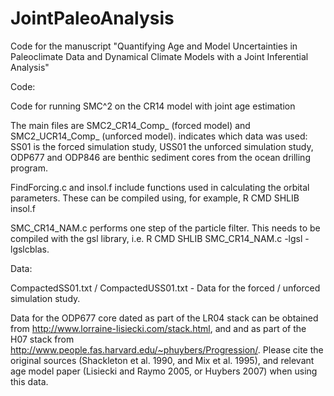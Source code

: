 # JointPaleoAnalysis
Code for the manuscript "Quantifying Age and Model Uncertainties in Paleoclimate Data and Dynamical Climate Models with a Joint Inferential Analysis"



Code:

Code for running SMC^2 on the CR14 model with joint age estimation

The main files are SMC2_CR14_Comp_<Data> (forced model) and SMC2_UCR14_Comp_<Data> (unforced model). <Data> indicates which data was used: SS01 is the forced simulation study, USS01 the unforced simulation study, ODP677 and ODP846 are benthic sediment cores from the ocean drilling program.

FindForcing.c and insol.f include functions used in calculating the orbital parameters. These can be compiled using, for example, R CMD SHLIB insol.f

SMC_CR14_NAM.c performs one step of the particle filter. This needs to be compiled with the gsl library, i.e. R CMD SHLIB SMC_CR14_NAM.c -lgsl -lgslcblas. 



Data:

CompactedSS01.txt / CompactedUSS01.txt - Data for the forced / unforced simulation study.

Data for the ODP677 core dated as part of the LR04 stack can be obtained from http://www.lorraine-lisiecki.com/stack.html, and and as part of the H07 stack from http://www.people.fas.harvard.edu/~phuybers/Progression/. Please cite the original sources (Shackleton et al. 1990, and Mix et al. 1995), and relevant age model paper (Lisiecki and Raymo 2005, or Huybers 2007) when using this data.


